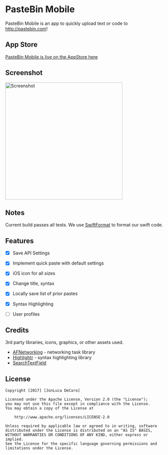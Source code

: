# PasteBin Mobile

PasteBin Mobile is an app to quickly upload text or code to http://pastebin.com!

## App Store

[PasteBin Mobile is live on the AppStore here](https://itunes.apple.com/WebObjects/MZStore.woa/wa/viewSoftware?id=1246981062&mt=8)

## Screenshot

<img src='https://i.imgur.com/mAdGLEF.png' title='PasteBin App Screenshot' width='370' alt='Screenshot' />


## Notes

Current build passes all tests. We use [SwiftFormat](https://github.com/nicklockwood/SwiftFormat) to format our swift code.

## Features

- [x] Save API Settings

- [x] Implement quick paste with default settings

- [x] iOS icon for all sizes

- [x] Change title, syntax

- [x] Locally save list of prior pastes 

- [x] Syntax Highlighting

- [ ] User profiles

## Credits

3rd party libraries, icons, graphics, or other assets used.

- [AFNetworking](https://github.com/AFNetworking/AFNetworking) - networking task library
- [Highlightr](https://github.com/raspu/Highlightr) - syntax highlighting library
- [SearchTextField](https://github.com/apasccon/SearchTextField)

## License

    Copyright [2017] [JonLuca DeCaro]

    Licensed under the Apache License, Version 2.0 (the "License");
    you may not use this file except in compliance with the License.
    You may obtain a copy of the License at

        http://www.apache.org/licenses/LICENSE-2.0

    Unless required by applicable law or agreed to in writing, software
    distributed under the License is distributed on an "AS IS" BASIS,
    WITHOUT WARRANTIES OR CONDITIONS OF ANY KIND, either express or implied.
    See the License for the specific language governing permissions and
    limitations under the License.
